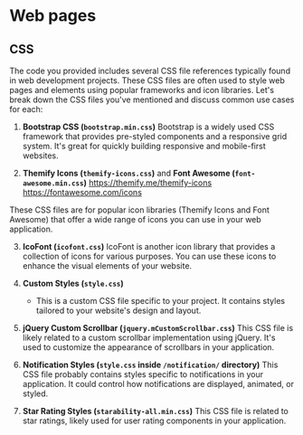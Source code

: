 # Web pages
## CSS 
The code you provided includes several CSS file references typically found in web development projects. These CSS files are often used to style web pages and elements using popular frameworks and icon libraries. Let's break down the CSS files you've mentioned and discuss common use cases for each:

1. **Bootstrap CSS (`bootstrap.min.css`)**
Bootstrap is a widely used CSS framework that provides pre-styled components and a responsive grid system. It's great for quickly building responsive and mobile-first websites.

2. **Themify Icons (`themify-icons.css`)** and **Font Awesome (`font-awesome.min.css`)**
https://themify.me/themify-icons \
https://fontawesome.com/icons 

These CSS files are for popular icon libraries (Themify Icons and Font Awesome) that offer a wide range of icons you can use in your web application.

3. **IcoFont (`icofont.css`)**
IcoFont is another icon library that provides a collection of icons for various purposes. You can use these icons to enhance the visual elements of your website.

4. **Custom Styles (`style.css`)**
   - This is a custom CSS file specific to your project. It contains styles tailored to your website's design and layout.

5. **jQuery Custom Scrollbar (`jquery.mCustomScrollbar.css`)**
This CSS file is likely related to a custom scrollbar implementation using jQuery. It's used to customize the appearance of scrollbars in your application.

6. **Notification Styles (`style.css` inside `/notification/` directory)**
This CSS file probably contains styles specific to notifications in your application. It could control how notifications are displayed, animated, or styled.

7. **Star Rating Styles (`starability-all.min.css`)**
This CSS file is related to star ratings, likely used for user rating components in your application.

